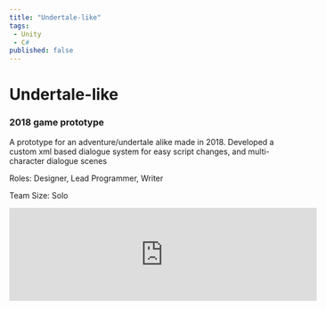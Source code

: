 ```yaml
---
title: "Undertale-like"
tags: 
 - Unity 
 - C#
published: false
---
```

<h1>Undertale-like</h1>
<h3>2018 game prototype</h3>

A prototype for an adventure/undertale alike made in 2018. Developed a custom xml based dialogue system for easy script changes, and multi-character dialogue scenes

Roles: Designer, Lead Programmer, Writer

Team Size: Solo

<iframe frameborder="0" src="https://itch.io/embed/1899317" width="552" height="167"><a href="https://spikedevelops.itch.io/undertale-alike-demo">Undertale-like by SpikeDevelops</a></iframe>